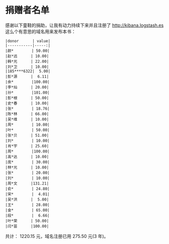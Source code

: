捐赠者名单
===============

感谢以下童鞋的捐助，让我有动力持续下来并且注册了 <http://kibana.logstash.es> 这么个有意思的域名用来发布本书：

    |donor      | value|
    |-----------|-----:|
    |颜*        | 50.00|
    |赵*远      | 10.00|
    |韩*光      | 22.00|
    |刘*卫      | 10.00|
    |185****6322|  5.00|
    |彭*源      |  6.11|
    |余*        |100.00|
    |李*灿      | 20.00|
    |孙*        |101.00|
    |彭*根      | 50.00|
    |史*春      | 10.00|
    |张*        | 18.76|
    |陈*林      | 66.00|
    |吴*维      | 10.00|
    |周*        | 10.00|
    |叶*        | 50.00|
    |张*贝      | 51.00|
    |刘*        | 10.00|
    |肖*宇      | 25.60|
    |周*        |100.00|
    |高*达      | 10.00|
    |庞*        | 30.00|
    |林*光      | 10.00|
    |张*        | 20.00|
    |刘*        | 10.00|
    |周*文      |131.21|
    |俞*        | 24.80|
    |宋*        |  4.01|
    |吴*洪      |  5.00|
    |王*        | 28.00|
    |金*        | 65.00|
    |段*        |  6.66|
    |叶*荣      | 50.00|
    |闫*苗      |100.00|


共计： 1220.15 元，域名注册已用 275.50 元(3 年)。
